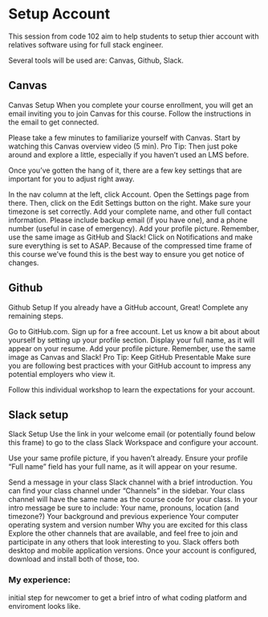 # Setup Account
This session from code 102 aim to help students to setup thier account with relatives software using for full stack engineer.

Several tools will be used are: Canvas, Github, Slack.

## Canvas 

Canvas Setup
When you complete your course enrollment, you will get an email inviting you to join Canvas for this course. Follow the instructions in the email to get connected.

Please take a few minutes to familiarize yourself with Canvas. Start by watching this Canvas overview video (5 min). Pro Tip: Then just poke around and explore a little, especially if you haven’t used an LMS before.

Once you’ve gotten the hang of it, there are a few key settings that are important for you to adjust right away.

In the nav column at the left, click Account. Open the Settings page from there. Then, click on the Edit Settings button on the right. Make sure your timezone is set correctly.
Add your complete name, and other full contact information. Please include backup email (if you have one), and a phone number (useful in case of emergency).
Add your profile picture. Remember, use the same image as GitHub and Slack!
Click on Notifications and make sure everything is set to ASAP. Because of the compressed time frame of this course we’ve found this is the best way to ensure you get notice of changes.

## Github

Github Setup
If you already have a GitHub account, Great! Complete any remaining steps.

Go to GitHub.com.
Sign up for a free account.
Let us know a bit about about yourself by setting up your profile section. Display your full name, as it will appear on your resume.
Add your profile picture. Remember, use the same image as Canvas and Slack!
Pro Tip: Keep GitHub Presentable
Make sure you are following best practices with your GitHub account to impress any potential employers who view it.

Follow this individual workshop to learn the expectations for your account.

## Slack setup

Slack Setup
Use the link in your welcome email (or potentially found below this frame) to go to the class Slack Workspace and configure your account.

Use your same profile picture, if you haven’t already. Ensure your profile “Full name” field has your full name, as it will appear on your resume.

Send a message in your class Slack channel with a brief introduction.
You can find your class channel under “Channels” in the sidebar.
Your class channel will have the same name as the course code for your class.
In your intro message be sure to include:
Your name, pronouns, location (and timezone?)
Your background and previous experience
Your computer operating system and version number
Why you are excited for this class
Explore the other channels that are available, and feel free to join and participate in any others that look interesting to you.
Slack offers both desktop and mobile application versions. Once your account is configured, download and install both of those, too.


### My experience:

initial step for newcomer to get a brief intro of what coding platform and enviroment looks like. 